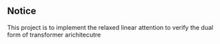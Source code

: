 ## Notice

This project is to implement the relaxed linear attention to verify the dual form of transformer arichitecutre